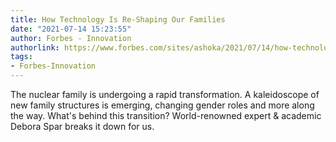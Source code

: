 ```yaml
---
title: How Technology Is Re-Shaping Our Families
date: "2021-07-14 15:23:55"
author: Forbes - Innovation
authorlink: https://www.forbes.com/sites/ashoka/2021/07/14/how-technology-is-re-shaping-our-families/
tags:
- Forbes-Innovation
---
```

The nuclear family is undergoing a rapid transformation. A kaleidoscope of new family structures is emerging, changing gender roles and more along the way. What's behind this transition? World-renowned expert & academic Debora Spar  breaks it down for us.